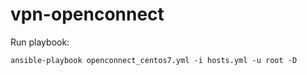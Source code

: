 # vpn-openconnect

Run playbook:
```
ansible-playbook openconnect_centos7.yml -i hosts.yml -u root -D
```
